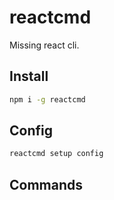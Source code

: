 # reactcmd

Missing react cli.

## Install

```sh
npm i -g reactcmd
```
## Config
```sh
reactcmd setup config
```

## Commands
